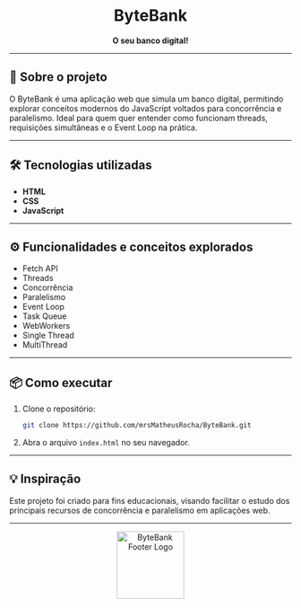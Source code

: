 <h1 align="center">ByteBank</h1>
<p align="center"><b>O seu banco digital!</b></p>

<hr>

## 🚀 Sobre o projeto

O ByteBank é uma aplicação web que simula um banco digital, permitindo explorar conceitos modernos do JavaScript voltados para concorrência e paralelismo. Ideal para quem quer entender como funcionam threads, requisições simultâneas e o Event Loop na prática.

---

## 🛠️ Tecnologias utilizadas

- **HTML**
- **CSS**
- **JavaScript**

---

## ⚙️ Funcionalidades e conceitos explorados

- Fetch API
- Threads
- Concorrência
- Paralelismo
- Event Loop
- Task Queue
- WebWorkers
- Single Thread
- MultiThread

---

## 📦 Como executar

1. Clone o repositório:
   ```bash
   git clone https://github.com/mrsMatheusRocha/ByteBank.git
   ```
2. Abra o arquivo `index.html` no seu navegador.

---

## 💡 Inspiração

Este projeto foi criado para fins educacionais, visando facilitar o estudo dos principais recursos de concorrência e paralelismo em aplicações web.

---

<p align="center">
  <img src="https://imgur.com/1mc1qX7.png" alt="ByteBank Footer Logo" width="120"/>
</p>
